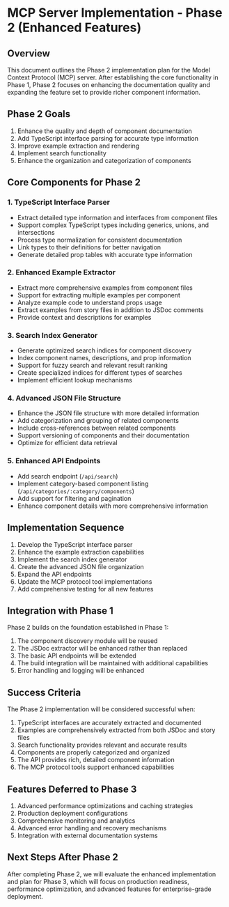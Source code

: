 # MCP Server Implementation - Phase 2 (Enhanced Features)

## Overview

This document outlines the Phase 2 implementation plan for the Model Context Protocol (MCP) server. After establishing the core functionality in Phase 1, Phase 2 focuses on enhancing the documentation quality and expanding the feature set to provide richer component information.

## Phase 2 Goals

1. Enhance the quality and depth of component documentation
2. Add TypeScript interface parsing for accurate type information
3. Improve example extraction and rendering
4. Implement search functionality
5. Enhance the organization and categorization of components

## Core Components for Phase 2

### 1. TypeScript Interface Parser

- Extract detailed type information and interfaces from component files
- Support complex TypeScript types including generics, unions, and intersections
- Process type normalization for consistent documentation
- Link types to their definitions for better navigation
- Generate detailed prop tables with accurate type information

### 2. Enhanced Example Extractor

- Extract more comprehensive examples from component files
- Support for extracting multiple examples per component
- Analyze example code to understand props usage
- Extract examples from story files in addition to JSDoc comments
- Provide context and descriptions for examples

### 3. Search Index Generator

- Generate optimized search indices for component discovery
- Index component names, descriptions, and prop information
- Support for fuzzy search and relevant result ranking
- Create specialized indices for different types of searches
- Implement efficient lookup mechanisms

### 4. Advanced JSON File Structure

- Enhance the JSON file structure with more detailed information
- Add categorization and grouping of related components
- Include cross-references between related components
- Support versioning of components and their documentation
- Optimize for efficient data retrieval

### 5. Enhanced API Endpoints

- Add search endpoint (`/api/search`)
- Implement category-based component listing (`/api/categories/:category/components`)
- Add support for filtering and pagination
- Enhance component details with more comprehensive information

## Implementation Sequence

1. Develop the TypeScript interface parser
2. Enhance the example extraction capabilities
3. Implement the search index generator
4. Create the advanced JSON file organization
5. Expand the API endpoints
6. Update the MCP protocol tool implementations
7. Add comprehensive testing for all new features

## Integration with Phase 1

Phase 2 builds on the foundation established in Phase 1:

1. The component discovery module will be reused
2. The JSDoc extractor will be enhanced rather than replaced
3. The basic API endpoints will be extended
4. The build integration will be maintained with additional capabilities
5. Error handling and logging will be enhanced

## Success Criteria

The Phase 2 implementation will be considered successful when:

1. TypeScript interfaces are accurately extracted and documented
2. Examples are comprehensively extracted from both JSDoc and story files
3. Search functionality provides relevant and accurate results
4. Components are properly categorized and organized
5. The API provides rich, detailed component information
6. The MCP protocol tools support enhanced capabilities

## Features Deferred to Phase 3

1. Advanced performance optimizations and caching strategies
2. Production deployment configurations
3. Comprehensive monitoring and analytics
4. Advanced error handling and recovery mechanisms
5. Integration with external documentation systems

## Next Steps After Phase 2

After completing Phase 2, we will evaluate the enhanced implementation and plan for Phase 3, which will focus on production readiness, performance optimization, and advanced features for enterprise-grade deployment.